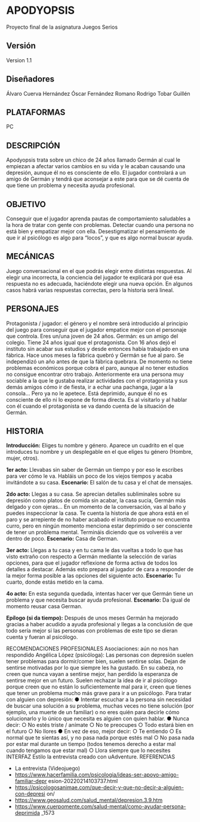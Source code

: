 # APODYOPSIS
Proyecto final de la asignatura Juegos Serios

## Versión
Version 1.1

## Diseñadores 
Álvaro Cuerva Hernández
Óscar Fernández Romano
Rodrigo Tobar Guillén

## PLATAFORMAS
PC

## DESCRIPCIÓN
Apodyopsis trata sobre un chico de 24 años llamado Germán al cual le empiezan a
afectar varios cambios en su vida y le acaban causando una depresión, aunque él
no es consciente de ello. El jugador controlará a un amigo de Germán y tendrá que
aconsejar a este para que se dé cuenta de que tiene un problema y necesita ayuda
profesional.

## OBJETIVO
Conseguir que el jugador aprenda pautas de comportamiento saludables a la hora
de tratar con gente con problemas.
Detectar cuando una persona no está bien y empatizar mejor con ella.
Desestigmatizar el pensamiento de que ir al psicólogo es algo para “locos”, y que es
algo normal buscar ayuda.

## MECÁNICAS
Juego conversacional en el que podrás elegir entre distintas respuestas.
Al elegir una incorrecta, la conciencia del jugador te explicará por qué esa respuesta
no es adecuada, haciéndote elegir una nueva opción.
En algunos casos habrá varias respuestas correctas, pero la historia será lineal.

## PERSONAJES
Protagonista / jugador: el género y el nombre será introducido al principio del
juego para conseguir que el jugador empatice mejor con el personaje que controla.
Eres un/una joven de 24 años.
Germán: es un amigo del colegio. Tiene 24 años igual que el protagonista.
Con 16 años dejó el instituto sin acabar sus estudios y desde entonces había
trabajado en una fábrica. Hace unos meses la fábrica quebró y Germán se fue al
paro. Se independizó un año antes de que la fábrica quebrara. De momento no tiene
problemas económicos porque cobra el paro, aunque al no tener estudios no
consigue encontrar otro trabajo.
Anteriormente era una persona muy sociable a la que le gustaba realizar actividades
con el protagonista y sus demás amigos cómo ir de fiesta, ir a echar una pachanga,
jugar a la consola… Pero ya no le apetece.
Está deprimido, aunque él no es consciente de ello ni lo expone de forma directa.
Es al visitarlo y al hablar con él cuando el protagonista se va dando cuenta de la situación de Germán.

## HISTORIA
**Introducción:** Eliges tu nombre y género.
Aparece un cuadrito en el que introduces tu nombre y un desplegable en el que eliges tu género (Hombre, mujer, otros).

**1er acto:** Llevabas sin saber de Germán un tiempo y por eso le escribes para ver cómo le va. Habláis un poco de los viejos tiempos y acaba invitándote a su casa.
**Escenario:** El salón de tu casa y el chat de mensajes.

**2do acto:** Llegas a su casa. Se aprecian detalles subliminales sobre su depresión como platos de comida sin acabar, la casa sucia, Germán más delgado y con ojeras…
En un momento de la conversación, vas al baño y puedes inspeccionar la casa.
Te cuenta la historia de que ahora está en el paro y se arrepiente de no haber acabado el instituto porque no encuentra curro, pero en ningún momento menciona estar deprimido o ser consciente de tener un problema mental.
Termináis diciendo que os volveréis a ver dentro de poco.
**Escenario:** Casa de German.

**3er acto:** Llegas a tu casa y en tu cama le das vueltas a todo lo que has visto extraño con respecto a Germán mediante la selección de varias opciones, para que el jugador reflexione de forma activa de todos los detalles a destacar.
Además esto prepara al jugador de cara a responder de la mejor forma posible a las opciones del siguiente acto.
**Escenario:** Tu cuarto, donde estás metido en la cama.

**4o acto:** En esta segunda quedada, intentas hacer ver que Germán tiene un problema y que necesita buscar ayuda profesional.
**Escenario:** Da igual de momento reusar casa German.

**Epílogo (si da tiempo):** Después de unos meses Germán ha mejorado gracias a haber acudido a ayuda profesional y llegas a la conclusión de que todo sería mejor si las personas con problemas de este tipo se dieran cuenta y fueran al psicólogo.

RECOMENDACIONES PROFESIONALES
Asociaciones: aún no nos han respondido
Angélica López (psicóloga):
Las personas con depresión suelen tener problemas para dormir/comer bien, suelen
sentirse solas. Dejan de sentirse motivadas por lo que siempre les ha gustado. En
su cabeza, no creen que nunca vayan a sentirse mejor, han perdido la esperanza de
sentirse mejor en un futuro.
Suelen rechazar la idea de ir al psicólogo porque creen que no están lo
suficientemente mal para ir, creen que tienes que tener un problema mucho más
grave para ir a un psicólogo.
Para tratar con alguien con depresión:
● Intentar escuchar a la persona sin necesidad de buscar una solución a su
problema, muchas veces no tiene solución (por ejemplo, una muerte de un
familiar) o no eres quién para decirle cómo solucionarlo y lo único que
necesita es alguien con quien hablar.
● Nunca decir:
○ No estés triste / anímate
○ No te preocupes
○ Todo estará bien en el futuro
○ No llores
● En vez de eso, mejor decir:
○ Te entiendo
○ Es normal que te sientas así, y no pasa nada porque estés mal
○ No pasa nada por estar mal durante un tiempo (todos tenemos
derecho a estar mal cuando tengamos que estar mal)
○ Llora siempre que lo necesites
INTERFAZ
Estilo la entrevista creado con uAdventure.
REFERENCIAS
- La entrevista (Videojuego)
- https://www.hacerfamilia.com/psicologia/ideas-ser-apoyo-amigo-familiar-depr
esion-20220214103737.html
- https://psicologosanimae.com/que-decir-y-que-no-decir-a-alguien-con-depresi
on/
- https://www.geosalud.com/salud_mental/depresion.3.9.htm
- https://www.cuerpomente.com/salud-mental/como-ayudar-persona-deprimida
_1573